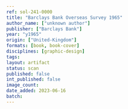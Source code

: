 ```yaml
---
ref: sol-241-0000
title: "Barclays Bank Overseas Survey 1965"
author_name: ["unknown author"]
publisher: ["Barclays Bank"]
year: "y1965"
origin: ["United-Kingdom"]
formats: [book, book-cover]
disciplines: [graphic-design]
tags:
layout: artifact
status: scan
published: false
int_published: false
image_count:
date_added: 2023-06-16
batch:
---
```


